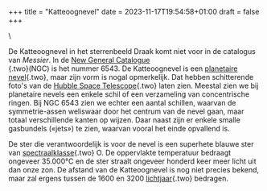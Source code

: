 +++
title = "Katteoognevel"
date = 2023-11-17T19:54:58+01:00
draft = false
+++

\

De Katteoognevel in het sterrenbeeld Draak komt niet voor in de
catalogus van *Messier*. In de [New General Catalogue\
](ngc.html){.two}(NGC) is het nummer 6543. De Katteoognevel is een
[planetaire\
nevel](planetaire_nevel.html){.two}, maar zijn vorm is nogal
opmerkelijk. Dat hebben schitterende foto\'s van de [Hubble Space
Telescope](hst.html){.two} laten zien. Meestal zien we bij planetaire
nevels een enkele schil of een verzameling van concentrische ringen. Bij
NGC 6543 zien we echter een aantal schillen, waarvan de symmetrie-assen
weliswaar door het centrum van de nevel gaan, maar totaal verschillende
kanten op wijzen. Daar naast zijn er enkele smalle gasbundels («jets»)
te zien, waarvan vooral het einde opvallend is.

De ster die verantwoordelijk is voor de nevel is een superhete blauwe
ster van [spectraalklasse](spectraa.html){.two} O. De oppervlakte
temperatuur bedraagt ongeveer 35.000°C en de ster straalt ongeveer
honderd keer meer licht uit dan onze zon. De afstand van de
Katteoognevel is nog niet precies bekend, maar zal ergens tussen de 1600
en 3200 [lichtjaar](lichtjaa.html){.two} bedragen.
